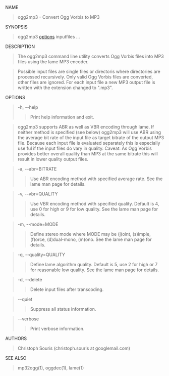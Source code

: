 NAME
> ogg2mp3 - Convert Ogg Vorbis to MP3

SYNOPSIS
> ogg2mp3 [options](options.md) inputfiles ...

DESCRIPTION
> The  ogg2mp3  command  line  utility converts Ogg Vorbis files into MP3
> files using the lame MP3 encoder.

> Possible input files are single files or directoris  where  directories
> are  processed  recursively. Only valid Ogg Vorbis files are converted,
> other files are ignored. For each input file a new MP3 output  file  is
> written with the extension changed to ".mp3".

OPTIONS
> -h, --help
> > Print help information and exit.


> ogg2mp3  supports  ABR as well as VBR encoding through lame. If neither
> method is specified (see below) ogg2mp3 will use ABR using the  average
> bit  rate  of  the input file as target bitrate of the output MP3 file.
> Because each input file is evaluated separately this is especially use
> ful if  the input files do vary in quality. Caveat: As Ogg Vorbis
> provides better overall quality than MP3 at the  same  bitrate  this  will
> result in lower quality output files.

> -a, --abr=BITRATE
> > Use  ABR  encoding  method  with specified average rate. See the
> > lame man page for details.


> -v, --vbr=QUALITY
> > Use VBR encoding method with specified quality.  Default  is  4,
> > use  0  for high or 9 for low quality. See the lame man page for
> > details.


> -m, --mode=MODE
> > Define stereo mode where MODE may be (j)oint, (s)imple, (f)orce,
> > (d)dual-mono, (m)ono. See the lame man page for details.


> -q, --quality=QUALITY
> > Define lame algorithm quality. Default is 5, use 2 for high or 7
> > for reasonable low quality. See the lame man page for details.


> -d, --delete
> > Delete input files after transcoding.


> --quiet
> > Suppress all status information.


> --verbose
> > Print verbose information.

AUTHORS

> Christoph Souris (christoph.souris at googlemail.com)

SEE ALSO
> mp32ogg(1), oggdec(1), lame(1)